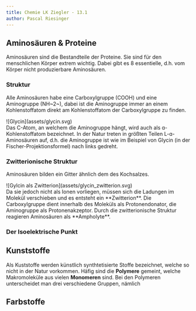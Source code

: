 ```yaml
---
title: Chemie LK Ziegler - 13.1
author: Pascal Riesinger
---
```


## Aminosäuren & Proteine
Aminosäuren sind die Bestandteile der Proteine. Sie sind für den menschlichen Körper extrem wichtig.
Dabei gibt es 8 essentielle, d.h. vom Körper nicht produzierbare Aminosäuren.

### Struktur

Alle Aminosäuren habe eine Carboxylgruppe (COOH) und eine Aminogruppe (NH~2~), dabei ist die Aminogruppe
immer an einem Kohlenstoffatom direkt am Kohlenstoffatom der Carboxylgruppe zu finden.
<div class="left-img">
![Glycin](assets/glycin.svg)
</div>
Das C-Atom, an welchem die Aminogruppe hängt, wird auch als ɑ-Kohlenstoffatom bezeichnet.
In der Natur treten in größten Teilen L-ɑ-Aminosäuren auf, d.h. die Aminogruppe ist wie im Beispiel von 
Glycin (in der Fischer-Projektionsformel) nach links gedreht.

<div class="clearfix"></div>

### Zwitterionische Struktur

Aminosäuren bilden ein Gitter ähnlich dem des Kochsalzes. 

<div class="left-img">
![Gylcin als Zwitterion](assets/glycin_zwitterion.svg)
</div>
Da sie jedoch nicht als Ionen vorliegen, müssen sich die Ladungen im Molekül verschieben und es 
entsteht ein **Zwitterion**. Die Carboxylgruppe dient innerhalb des Moleküls als Protonendonator, 
die Aminogruppe als Protonenakzeptor. Durch die zwitterionische Struktur reagieren Aminosäuren als 
**Ampholyte**.

<div class="clearfix"></div>

### Der Isoelektrische Punkt




## Kunststoffe

Als Kuststoffe werden künstlich synthtetisierte Stoffe bezeichnet, welche so nicht in der Natur vorkommen.
Häfig sind die **Polymere** gemeint, welche Makromoleküle aus vielen **Monomeren** sind.
Bei den Polymeren unterscheidet man drei verschiedene Gruppen, nämlich

## Farbstoffe
